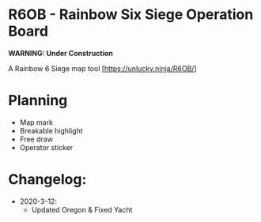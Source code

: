 # R6OB - Rainbow Six Siege Operation Board
**WARNING: Under Construction**  

A Rainbow 6 Siege map tool
[https://unlucky.ninja/R6OB/]

# Planning

* Map mark
* Breakable highlight
* Free draw
* Operator sticker

# Changelog: 

* 2020-3-12: 
  * Updated Oregon & Fixed Yacht 